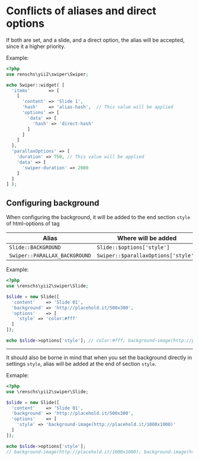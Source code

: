 # Conflicts of aliases and direct options

If both are set, and a slide, and a direct option, the alias will be accepted, since it a higher priority.

Example:

```PHP
<?php
use renschs\yii2\swiper\Swiper;

echo Swiper::widget( [
  'items'       => [
    [
      'content' => 'Slide 1',
      'hash'    => 'alias-hash',  // This value will be applied
      'options' => [
        'data' => [
          'hash' => 'direct-hash'
        ]
      ]
    ]
  ],
  'parallaxOptions' => [
    'duration' => 750, // This value will be applied
    'data' => [
      'swiper-duration' => 2000
    ]
  ]
] );
```

## Configuring background

When configuring the background, it will be added to the end section `style` of html-options of tag

|Alias                        |Where will be added                |
|-----------------------------|-----------------------------------|
|`Slide::BACKGROUND`          |`Slide::$options['style']`         |
|`Swiper::PARALLAX_BACKGROUND`|`Swiper::$parallaxOptions['style']`|

Example:

```PHP
<?php
use \renschs\yii2\swiper\Slide;

$slide = new Slide([
  'content'    => 'Slide 01',
  'background' => 'http://placehold.it/500x300',
  'options'    => [
    'style' => 'color:#fff'
  ]
]);

echo $slide->options['style']; // color:#fff; background-image(http://placehold.it/500x300)
```

---

It should also be borne in mind that when you set the background directly in settings `style`, 
alias will be added at the end of section `style`.

Exmaple:

```PHP
<?php
use \renschs\yii2\swiper\Slide;

$slide = new Slide([
  'content'    => 'Slide 01',
  'background' => 'http://placehold.it/500x300',
  'options'    => [
    'style' => 'background-image(http://placehold.it/1000x1000)'
  ]
]);

echo $slide->options['style']; 
// background-image(http://placehold.it/1000x1000); background-image(http://placehold.it/500x300)
```
